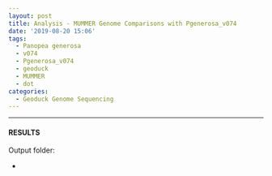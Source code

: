```yaml
---
layout: post
title: Analysis - MUMMER Genome Comparisons with Pgenerosa_v074
date: '2019-08-20 15:06'
tags: 
  - Panopea generosa
  - v074
  - Pgenerosa_v074
  - geoduck
  - MUMMER
  - dot
categories: 
  - Geoduck Genome Sequencing
---
```




---

#### RESULTS

Output folder:

- []()

